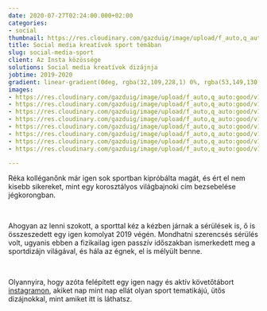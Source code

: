 ```yaml
---
date: 2020-07-27T02:24:00.000+02:00
categories:
- social
thumbnail: https://res.cloudinary.com/gazduig/image/upload/f_auto,q_auto:good/v1595856747/cms/PENS-1_qst8z9.png
title: Social media kreatívok sport témában
slug: social-media-sport
client: Az Insta közössége
solutions: Social media kreatívok dizájnja
jobtime: 2019-2020
gradient: linear-gradient(0deg, rgba(32,109,228,1) 0%, rgba(53,149,130,0) 45%)
images:
- https://res.cloudinary.com/gazduig/image/upload/f_auto,q_auto:good/v1595859608/cms/Frame_70_v9pdxh.webp
- https://res.cloudinary.com/gazduig/image/upload/f_auto,q_auto:good/v1595859607/cms/Frame_66_huybbb.webp
- https://res.cloudinary.com/gazduig/image/upload/f_auto,q_auto:good/v1595859607/cms/Frame_68_wfjk33.webp
- https://res.cloudinary.com/gazduig/image/upload/f_auto,q_auto:good/v1595859607/cms/Frame_67_eknihc.webp
- https://res.cloudinary.com/gazduig/image/upload/f_auto,q_auto:good/v1595859608/cms/Frame_69_enkedc.webp
- https://res.cloudinary.com/gazduig/image/upload/f_auto,q_auto:good/v1595859608/cms/Frame_65_y2xsli.webp
- https://res.cloudinary.com/gazduig/image/upload/f_auto,q_auto:good/v1595859607/cms/Frame_64_s0k2v2.webp
- https://res.cloudinary.com/gazduig/image/upload/f_auto,q_auto:good/v1595859607/cms/Frame_63_cxbvut.webp

---
```

Réka kolléganőnk már igen sok sportban kipróbálta magát, és ért el nem kisebb sikereket, mint egy korosztályos világbajnoki cím bezsebelése jégkorongban.

<br>

Ahogyan az lenni szokott, a sporttal kéz a kézben járnak a sérülések is, ő is összeszedett egy igen komolyat 2019 végén. Mondhatni szerencsés sérülés volt, ugyanis ebben a fizikailag igen passzív időszakban ismerkedett meg a sportdizájn világával, és hála az égnek, el is mélyült benne.

<br>

Olyannyira, hogy azóta felépített egy igen nagy és aktív követőtábort [instagramon](https://www.instagram.com/1r5.design/ "Réka instája"), akiket nap mint nap ellát olyan sport tematikájú, ütős dizájnokkal, mint amiket itt is láthatsz.